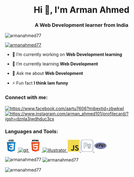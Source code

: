 <h1 align="center">Hi 👋, I'm Arman Ahmed</h1>
<h3 align="center">A Web Development learner from India</h3>

<p align="left"> <img src="https://komarev.com/ghpvc/?username=armanahmed77&label=Profile%20views&color=0e75b6&style=flat" alt="armanahmed77" /> </p>

<p align="left"> <a href="https://github.com/ryo-ma/github-profile-trophy"><img src="https://github-profile-trophy.vercel.app/?username=armanahmed77" alt="armanahmed77" /></a> </p>

- 🔭 I’m currently working on **Web Development learning**

- 🌱 I’m currently learning **Web Development**

- 💬 Ask me about **Web Development**

- ⚡ Fun fact **I think Iam funny**

<h3 align="left">Connect with me:</h3>
<p align="left">
<a href="https://fb.com/https://www.facebook.com/aartu7606?mibextid=zbwkwl" target="blank"><img align="center" src="https://raw.githubusercontent.com/rahuldkjain/github-profile-readme-generator/master/src/images/icons/Social/facebook.svg" alt="https://www.facebook.com/aartu7606?mibextid=zbwkwl" height="30" width="40" /></a>
<a href="https://instagram.com/https://www.instagram.com/arman_ahmed101/profilecard/?igsh=dznla3iwdhduc3cx" target="blank"><img align="center" src="https://raw.githubusercontent.com/rahuldkjain/github-profile-readme-generator/master/src/images/icons/Social/instagram.svg" alt="https://www.instagram.com/arman_ahmed101/profilecard/?igsh=dznla3iwdhduc3cx" height="30" width="40" /></a>
</p>

<h3 align="left">Languages and Tools:</h3>
<p align="left"> <a href="https://www.w3schools.com/css/" target="_blank" rel="noreferrer"> <img src="https://raw.githubusercontent.com/devicons/devicon/master/icons/css3/css3-original-wordmark.svg" alt="css3" width="40" height="40"/> </a> <a href="https://git-scm.com/" target="_blank" rel="noreferrer"> <img src="https://www.vectorlogo.zone/logos/git-scm/git-scm-icon.svg" alt="git" width="40" height="40"/> </a> <a href="https://www.w3.org/html/" target="_blank" rel="noreferrer"> <img src="https://raw.githubusercontent.com/devicons/devicon/master/icons/html5/html5-original-wordmark.svg" alt="html5" width="40" height="40"/> </a> <a href="https://www.adobe.com/in/products/illustrator.html" target="_blank" rel="noreferrer"> <img src="https://www.vectorlogo.zone/logos/adobe_illustrator/adobe_illustrator-icon.svg" alt="illustrator" width="40" height="40"/> </a> <a href="https://developer.mozilla.org/en-US/docs/Web/JavaScript" target="_blank" rel="noreferrer"> <img src="https://raw.githubusercontent.com/devicons/devicon/master/icons/javascript/javascript-original.svg" alt="javascript" width="40" height="40"/> </a> <a href="https://www.photoshop.com/en" target="_blank" rel="noreferrer"> <img src="https://raw.githubusercontent.com/devicons/devicon/master/icons/photoshop/photoshop-line.svg" alt="photoshop" width="40" height="40"/> </a> <a href="https://www.php.net" target="_blank" rel="noreferrer"> <img src="https://raw.githubusercontent.com/devicons/devicon/master/icons/php/php-original.svg" alt="php" width="40" height="40"/> </a> </p>

<p><img align="left" src="https://github-readme-stats.vercel.app/api/top-langs?username=armanahmed77&show_icons=true&locale=en&layout=compact" alt="armanahmed77" /></p>

<p>&nbsp;<img align="center" src="https://github-readme-stats.vercel.app/api?username=armanahmed77&show_icons=true&locale=en" alt="armanahmed77" /></p>

<p><img align="center" src="https://github-readme-streak-stats.herokuapp.com/?user=armanahmed77&" alt="armanahmed77" /></p>
